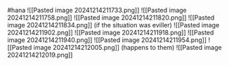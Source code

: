 #hana 
![[Pasted image 20241214211733.png]]
![[Pasted image 20241214211758.png]]
![[Pasted image 20241214211820.png]]
![[Pasted image 20241214211834.png]]
(if the situation was eviller)
![[Pasted image 20241214211902.png]]
![[Pasted image 20241214211918.png]]
![[Pasted image 20241214211940.png]]
![[Pasted image 20241214211954.png]]
![[Pasted image 20241214212005.png]]
(happens to them)
![[Pasted image 20241214212019.png]]

